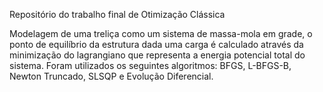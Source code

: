 Repositório do trabalho final de Otimização Clássica


Modelagem de uma treliça como um sistema de massa-mola em grade, o ponto de equilíbrio da estrutura dada uma carga é calculado através da minimização do lagrangiano que representa a energia potencial total do sistema.
Foram utilizados os seguintes algoritmos: BFGS, L-BFGS-B, Newton Truncado, SLSQP e Evolução Diferencial.
